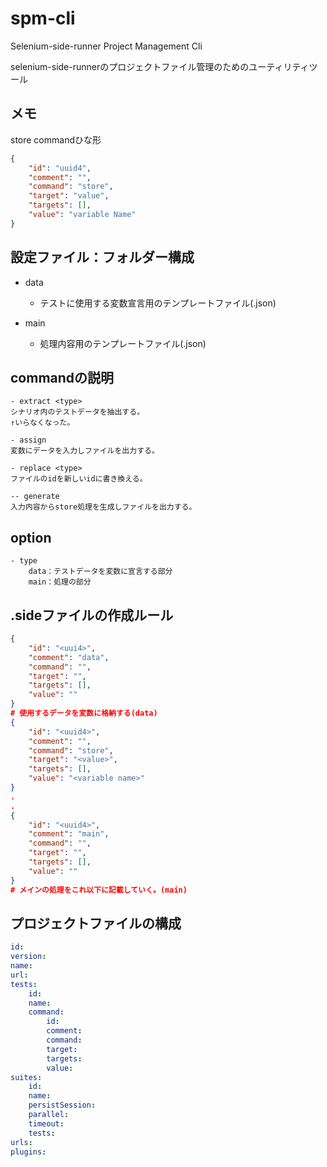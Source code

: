 # spm-cli
Selenium-side-runner Project Management Cli

selenium-side-runnerのプロジェクトファイル管理のためのユーティリティツール

## メモ
store commandひな形
```json
{
    "id": "uuid4",
    "comment": "",
    "command": "store",
    "target": "value",
    "targets": [],
    "value": "variable Name"
}
```

## 設定ファイル：フォルダー構成
- data
    - テストに使用する変数宣言用のテンプレートファイル(.json)

- main
    - 処理内容用のテンプレートファイル(.json)


## commandの説明
```
- extract <type>
シナリオ内のテストデータを抽出する。
↑いらなくなった。

- assign
変数にデータを入力しファイルを出力する。

- replace <type>
ファイルのidを新しいidに書き換える。

-- generate
入力内容からstore処理を生成しファイルを出力する。
```

## option
```
- type
    data：テストデータを変数に宣言する部分
    main：処理の部分

```

## .sideファイルの作成ルール
```json
{
    "id": "<uui4>",
    "comment": "data",
    "command": "",
    "target": "",
    "targets": [],
    "value": ""
}
# 使用するデータを変数に格納する(data)
{
    "id": "<uuid4>",
    "comment": "",
    "command": "store",
    "target": "<value>",
    "targets": [],
    "value": "<variable name>"
}
.
.
{
    "id": "<uuid4>",
    "comment": "main",
    "command": "",
    "target": "",
    "targets": [],
    "value": ""
}
# メインの処理をこれ以下に記載していく。(main)
```

## プロジェクトファイルの構成
```yml
id:
version:
name:
url:
tests:
    id:
    name:
    command:
        id:
        comment:
        command:
        target:
        targets:
        value:
suites:
    id:
    name:
    persistSession:
    parallel:
    timeout:
    tests:
urls:
plugins:
```
